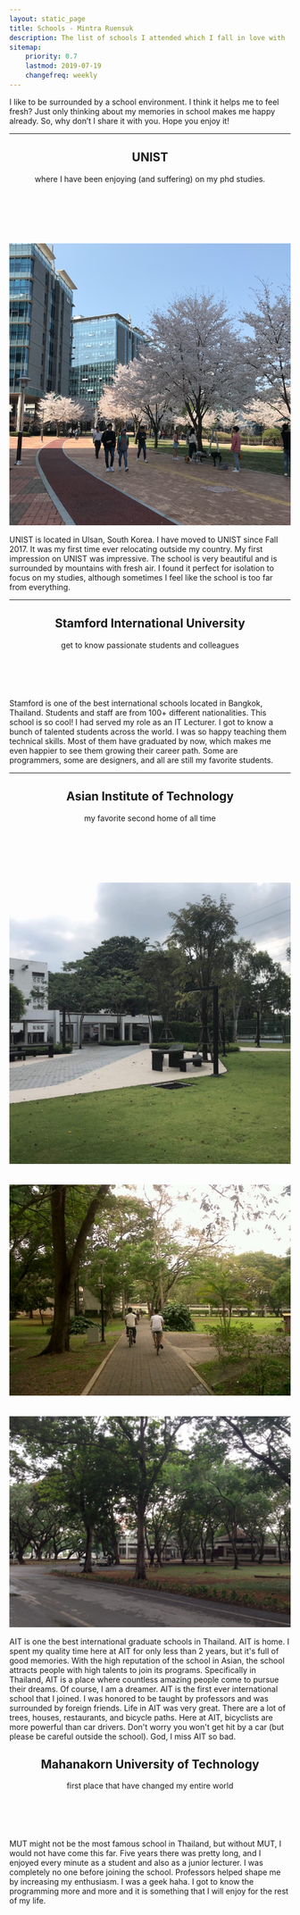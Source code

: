 ```yaml
---
layout: static_page
title: Schools - Mintra Ruensuk
description: The list of schools I attended which I fall in love with
sitemap:
    priority: 0.7
    lastmod: 2019-07-19
    changefreq: weekly
---
```


I like to be surrounded by a school environment. I think it helps me to feel fresh? Just only thinking about my memories in school makes me happy already. So, why don’t I share it with you. Hope you enjoy it! 
<hr />
<header>
	<h2>UNIST</h2>
	<p>where I have been enjoying (and suffering) on my phd studies.</p>
</header>
<span class="image fit"><img src="{{ "/images/unist.JPG" | absolute_url }}" alt="" /></span>
<div class="box alt">
	<div class="row 50% uniform">
		<div class="4u"><span class="image fit"><img src="{{ "/images/unist/unist1.JPG" | absolute_url }}" alt="" /></span></div>
		<div class="4u"><span class="image fit"><img src="{{ "/images/unist/unist2.JPG" | absolute_url }}" alt="" /></span></div>
		<div class="4u$"><span class="image fit"><img src="/images/unist/unist3.png" alt="" /></span></div>
	</div>
</div>
<p>
	UNIST is located in Ulsan, South Korea. I have moved to UNIST since Fall 2017. It was my first time ever relocating outside my country. My first impression on UNIST was impressive. The school is very beautiful and is surrounded by mountains with fresh air. I found it perfect for isolation to focus on my studies, although sometimes I feel like the school is too far from everything. 
</p>
<hr />
<header>
	<h2>Stamford International University</h2>
	<p>get to know passionate students and colleagues</p>
</header>
<span class="image fit"><img src="{{ "/images/stamford.JPG" | absolute_url }}" alt="" /></span>
<p>
	Stamford is one of the best international schools located in Bangkok, Thailand. Students and staff are from 100+ different nationalities. This school is so cool! I had served my role as an IT Lecturer. I got to know a bunch of talented students across the world. I was so happy teaching them technical skills. Most of them have graduated by now, which makes me even happier to see them growing their career path. Some are programmers, some are designers, and all are still my favorite students. 
</p>

<hr />
<header>
	<h2>Asian Institute of Technology</h2>
	<p>my favorite second home of all time</p>
</header>
<span class="image fit"><img src="{{ "/images/ait.JPG" | absolute_url }}" alt="" /></span>
<div class="box alt">
	<div class="row 50% uniform">
		<div class="4u"><span class="image fit"><img src="{{ "/images/ait/ait1.jpg" | absolute_url }}" alt="" /></span></div>
		<div class="4u"><span class="image fit"><img src="{{ "/images/ait/ait5.jpg" | absolute_url }}" alt="" /></span></div>
		<div class="4u$"><span class="image fit"><img src="/images/ait/ait3.jpg" alt="" /></span></div>
		<div class="4u"><span class="image fit"><img src="{{ "/images/ait/ait4.jpg" | absolute_url }}" alt="" /></span></div>
		<div class="4u"><span class="image fit"><img src="{{ "/images/ait/ait2.jpg" | absolute_url }}" alt="" /></span></div>
		<div class="4u$"><span class="image fit"><img src="/images/ait/ait6.jpg" alt="" /></span></div>
		<div class="4u"><span class="image fit"><img src="{{ "/images/ait/ait7.jpg" | absolute_url }}" alt="" /></span></div>
		<div class="4u"><span class="image fit"><img src="{{ "/images/ait/ait8.jpg" | absolute_url }}" alt="" /></span></div>
		<div class="4u$"><span class="image fit"><img src="/images/ait/ait9.jpg" alt="" /></span></div>
	</div>
</div>
<p>
	AIT is one the best international graduate schools in Thailand. AIT is home. I spent my quality time here at AIT for only less than 2 years, but it's full of good memories. With the high reputation of the school in Asian, the school attracts people with high talents to join its programs. Specifically in Thailand, AIT is a place where countless amazing people come to pursue their dreams. Of course, I am a dreamer. AIT is the first ever international school that I joined. I was honored to be taught by professors and was surrounded by foreign friends. Life in AIT was very great. There are a lot of trees, houses, restaurants, and bicycle paths. Here at AIT, bicyclists are more powerful than car drivers. Don't worry you won't get hit by a car (but please be careful outside the school). God, I miss AIT so bad. 
</p>

<header>
	<h2>Mahanakorn University of Technology</h2>
	<p>first place that have changed my entire world</p>
</header>
<span class="image fit"><img src="{{ "/images/unist.JPG" | absolute_url }}" alt="" /></span>
<p>
	MUT might not be the most famous school in Thailand, but without MUT, I would not have come this far. Five years there was pretty long, and I enjoyed every minute as a student and also as a junior lecturer. I was completely no one before joining the school. Professors helped shape me by increasing my enthusiasm. I was a geek haha. I got to know the programming more and more and it is something that I will enjoy for the rest of my life.  
</p>


